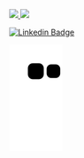 <!--
**C4BRALL/C4BRALL** is a ✨ _special_ ✨ repository because its `README.md` (this file) appears on your GitHub profile.

Here are some ideas to get you started:

- 🔭 I’m currently working on ...
- 🌱 I’m currently learning ...
- 👯 I’m looking to collaborate on ...
- 🤔 I’m looking for help with ...
- 💬 Ask me about ...
- 📫 How to reach me: ...
- 😄 Pronouns: ...
- ⚡ Fun fact: ...
-->

<!-- ![Karanalpe Status](https://github-readme-stats.vercel.app/api?username=C4BRALL&show_icons=true&theme=chartreuse-dark)
[![Top Linguagens](https://github-readme-stats.vercel.app/api/top-langs/?username=C4BRALL&theme=chartreuse-dark&layout=compact)](https://github.com/C4BRALL/github-readme-stats)
 -->
<div>
  <a href="https://github.com/C4BRALL">
  <img height="180em" src="https://github-readme-stats.vercel.app/api?username=C4BRALL&show_icons=true&theme=chartreuse-dark&include_all_commits=true&count_private=true"/>
  <img height="180em" src="https://github-readme-stats.vercel.app/api/top-langs/?username=C4BRALL&layout=compact&langs_count=7&theme=chartreuse-dark"/>
</div>

[![Linkedin Badge](https://img.shields.io/badge/linkedin-%230077B5.svg?&style=for-the-badge&logo=linkedin&logoColor=white&link=https://www.linkedin.com/in/jcabraldev/)](https://www.linkedin.com/in/jcabraldev/)
 
![Snake animation](https://github.com/C4BRALL/C4BRALL/blob/output/github-contribution-grid-snake.svg)
